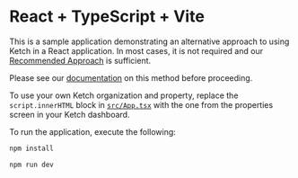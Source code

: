 # React + TypeScript + Vite

This is a sample application demonstrating an alternative approach to using Ketch in a React application. In most cases, it is not required and our [Recommended Approach](https://docs.ketch.com/ketch/docs/deploying-ketch-in-react-web-applications#recommended-approach) is sufficient.

Please see our [documentation](https://docs.ketch.com/ketch/docs/deploying-ketch-in-react-web-applications#alternative-approach) on this method before proceeding.

To use your own Ketch organization and property, replace the `script.innerHTML` block in [`src/App.tsx`](./src/App.tsx) with the one from the properties screen in your Ketch dashboard.

To run the application, execute the following:

```bash
npm install
```

```bash
npm run dev
```

